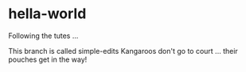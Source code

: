 # hella-world
Following the tutes ...

This branch is called simple-edits
Kangaroos don't go to court ... their pouches get in the way!
